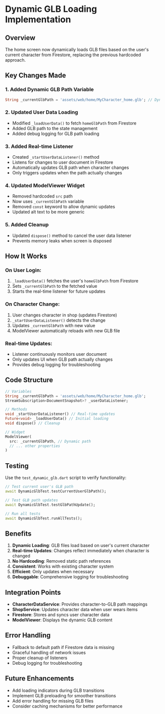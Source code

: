 # Dynamic GLB Loading Implementation

## Overview

The home screen now dynamically loads GLB files based on the user's current character from Firestore, replacing the previous hardcoded approach.

## Key Changes Made

### 1. **Added Dynamic GLB Path Variable**
```dart
String _currentGlbPath = 'assets/web/home/MyCharacter_home.glb'; // Dynamic GLB path
```

### 2. **Updated User Data Loading**
- Modified `_loadUserData()` to fetch `homeGlbPath` from Firestore
- Added GLB path to the state management
- Added debug logging for GLB path loading

### 3. **Added Real-time Listener**
- Created `_startUserDataListener()` method
- Listens for changes to user document in Firestore
- Automatically updates GLB path when character changes
- Only triggers updates when the path actually changes

### 4. **Updated ModelViewer Widget**
- Removed hardcoded `src` path
- Now uses `_currentGlbPath` variable
- Removed `const` keyword to allow dynamic updates
- Updated alt text to be more generic

### 5. **Added Cleanup**
- Updated `dispose()` method to cancel the user data listener
- Prevents memory leaks when screen is disposed

## How It Works

### On User Login:
1. `_loadUserData()` fetches the user's `homeGlbPath` from Firestore
2. Sets `_currentGlbPath` to the fetched value
3. Starts the real-time listener for future updates

### On Character Change:
1. User changes character in shop (updates Firestore)
2. `_startUserDataListener()` detects the change
3. Updates `_currentGlbPath` with new value
4. ModelViewer automatically reloads with new GLB file

### Real-time Updates:
- Listener continuously monitors user document
- Only updates UI when GLB path actually changes
- Provides debug logging for troubleshooting

## Code Structure

```dart
// Variables
String _currentGlbPath = 'assets/web/home/MyCharacter_home.glb';
StreamSubscription<DocumentSnapshot>? _userDataListener;

// Methods
void _startUserDataListener() // Real-time updates
Future<void> _loadUserData() // Initial loading
void dispose() // Cleanup

// Widget
ModelViewer(
  src: _currentGlbPath, // Dynamic path
  // ... other properties
)
```

## Testing

Use the `test_dynamic_glb.dart` script to verify functionality:

```dart
// Test current user's GLB path
await DynamicGlbTest.testCurrentUserGlbPath();

// Test GLB path updates
await DynamicGlbTest.testGlbPathUpdate();

// Run all tests
await DynamicGlbTest.runAllTests();
```

## Benefits

1. **Dynamic Loading**: GLB files load based on user's current character
2. **Real-time Updates**: Changes reflect immediately when character is changed
3. **No Hardcoding**: Removed static path references
4. **Consistent**: Works with existing character system
5. **Efficient**: Only updates when necessary
6. **Debuggable**: Comprehensive logging for troubleshooting

## Integration Points

- **CharacterDataService**: Provides character-to-GLB path mappings
- **ShopService**: Updates character data when user wears items
- **Firestore**: Stores and syncs user character data
- **ModelViewer**: Displays the dynamic GLB content

## Error Handling

- Fallback to default path if Firestore data is missing
- Graceful handling of network issues
- Proper cleanup of listeners
- Debug logging for troubleshooting

## Future Enhancements

- Add loading indicators during GLB transitions
- Implement GLB preloading for smoother transitions
- Add error handling for missing GLB files
- Consider caching mechanisms for better performance 